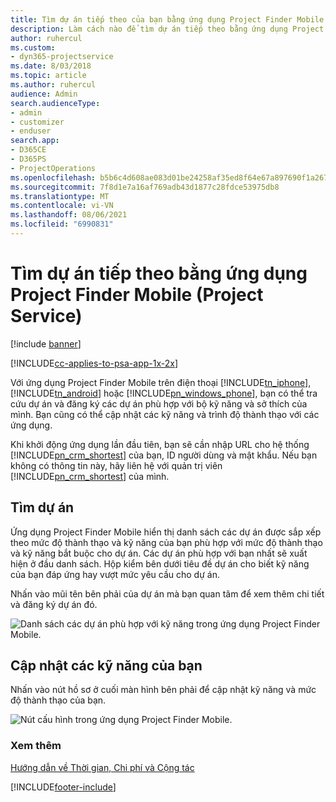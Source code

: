 ```yaml
---
title: Tìm dự án tiếp theo của bạn bằng ứng dụng Project Finder Mobile
description: Làm cách nào để tìm dự án tiếp theo bằng ứng dụng Project Finder Mobile cho Project Service
author: ruhercul
ms.custom:
- dyn365-projectservice
ms.date: 8/03/2018
ms.topic: article
ms.author: ruhercul
audience: Admin
search.audienceType:
- admin
- customizer
- enduser
search.app:
- D365CE
- D365PS
- ProjectOperations
ms.openlocfilehash: b5b6c4d608ae083d01be24258af35ed8f64e67a897690f1a2678f76b8befdcb1
ms.sourcegitcommit: 7f8d1e7a16af769adb43d1877c28fdce53975db8
ms.translationtype: MT
ms.contentlocale: vi-VN
ms.lasthandoff: 08/06/2021
ms.locfileid: "6990831"
---
```

# <a name="find-your-next-project-with-the-project-finder-mobile-app-project-service"></a>Tìm dự án tiếp theo bằng ứng dụng Project Finder Mobile (Project Service)

[!include [banner](../includes/psa-now-project-operations.md)]

[!INCLUDE[cc-applies-to-psa-app-1x-2x](../includes/cc-applies-to-psa-app-1x-2x.md)]

Với ứng dụng Project Finder Mobile trên điện thoại [!INCLUDE[tn_iphone](../includes/tn-iphone.md)], [!INCLUDE[tn_android](../includes/tn-android.md)] hoặc [!INCLUDE[pn_windows_phone](../includes/pn-windows-phone.md)], bạn có thể tra cứu dự án và đăng ký các dự án phù hợp với bộ kỹ năng và sở thích của mình. Bạn cũng có thể cập nhật các kỹ năng và trình độ thành thạo với các ứng dụng.  
  
 Khi khởi động ứng dụng lần đầu tiên, bạn sẽ cần nhập URL cho hệ thống [!INCLUDE[pn_crm_shortest](../includes/pn-crm-shortest.md)] của bạn, ID người dùng và mật khẩu. Nếu bạn không có thông tin này, hãy liên hệ với quản trị viên [!INCLUDE[pn_crm_shortest](../includes/pn-crm-shortest.md)] của mình.  
  
## <a name="find-a-project"></a>Tìm dự án  
 Ứng dụng Project Finder Mobile hiển thị danh sách các dự án được sắp xếp theo mức độ thành thạo và kỹ năng của bạn phù hợp với mức độ thành thạo và kỹ năng bắt buộc cho dự án. Các dự án phù hợp với bạn nhất sẽ xuất hiện ở đầu danh sách. Hộp kiểm bên dưới tiêu đề dự án cho biết kỹ năng của bạn đáp ứng hay vượt mức yêu cầu cho dự án.  
  
 Nhấn vào mũi tên bên phải của dự án mà bạn quan tâm để xem thêm chi tiết và đăng ký dự án đó.  
  
 ![Danh sách các dự án phù hợp với kỹ năng trong ứng dụng Project Finder Mobile.](../psa/media/project-service-project-finder-list.png "Danh sách các dự án phù hợp với kỹ năng trong ứng dụng Project Finder Mobile")  
  
## <a name="update-your-skills"></a>Cập nhật các kỹ năng của bạn  
 Nhấn vào nút hồ sơ ở cuối màn hình bên phải để cập nhật kỹ năng và mức độ thành thạo của bạn.  
  
 ![Nút cấu hình trong ứng dụng Project Finder Mobile.](../psa/media/project-service-project-finder-profile.png "Nút cấu hình trong ứng dụng Project Finder Mobile")  
  
### <a name="see-also"></a>Xem thêm  
 [Hướng dẫn về Thời gian, Chi phí và Cộng tác](../psa/time-expense-collaboration-guide.md)


[!INCLUDE[footer-include](../includes/footer-banner.md)]